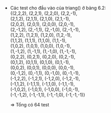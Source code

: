* Các test cho đầu vào của triang() ở bảng 6.2: <br>
   {(2,2,2), (2,2,1), (2,2,0), (2,2,-1), <br>
   (2,1,2), (2,1,1), (2,1,0), (2,1,-1), <br>
   (2,0,2), (2,0,1), (2,0,0), (2,0,-1), <br>
   (2,-1,2), (2,-1,1), (2,-1,0), (2,-1,-1), <br>
   (1,2,2), (1,2,1), (1,2,0), (1,2,-1), <br>
   (1,1,2), (1,1,1), (1,1,0), (1,1,-1), <br>
   (1,0,2), (1,0,1), (1,0,0), (1,0,-1), <br>
   (1,-1,2), (1,-1,1), (1,-1,0), (1,-1,-1), <br>
   (0,2,2), (0,2,1), (0,2,0), (0,2,-1), <br>
   (0,1,2), (0,1,1), (0,1,0), (0,1,-1), <br>
   (0,0,2), (0,0,1), (0,0,0), (0,0,-1), <br>
   (0,-1,2), (0,-1,1), (0,-1,0), (0,-1,-1), <br>
   (-1,2,2), (-1,2,1), (-1,2,0), (-1,2,-1), <br>
   (-1,1,2), (-1,1,1), (-1,1,0), (-1,1,-1), <br>
   (-1,0,2), (-1,0,1), (-1,0,0), (-1,0,-1), <br>
   (-1,-1,2), (-1,-1,1), (-1,-1,0), (-1,-1,-1)} <br>
   
   => Tổng có 64 test
   

